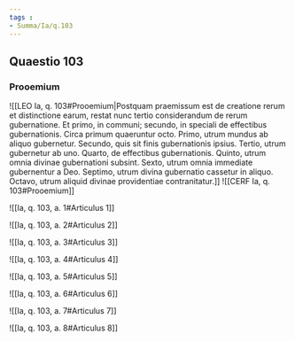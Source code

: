 ```yaml
---
tags : 
- Summa/Ia/q.103
---
```


## Quaestio 103

### Prooemium

![[LEO Ia, q. 103#Prooemium|Postquam praemissum est de creatione rerum et distinctione earum, restat nunc tertio considerandum de rerum gubernatione. Et primo, in communi; secundo, in speciali de effectibus gubernationis. Circa primum quaeruntur octo. Primo, utrum mundus ab aliquo gubernetur. Secundo, quis sit finis gubernationis ipsius. Tertio, utrum gubernetur ab uno. Quarto, de effectibus gubernationis. Quinto, utrum omnia divinae gubernationi subsint. Sexto, utrum omnia immediate gubernentur a Deo. Septimo, utrum divina gubernatio cassetur in aliquo. Octavo, utrum aliquid divinae providentiae contranitatur.]]
![[CERF Ia, q. 103#Prooemium]]

![[Ia, q. 103, a. 1#Articulus 1]]

![[Ia, q. 103, a. 2#Articulus 2]]

![[Ia, q. 103, a. 3#Articulus 3]]

![[Ia, q. 103, a. 4#Articulus 4]]

![[Ia, q. 103, a. 5#Articulus 5]]

![[Ia, q. 103, a. 6#Articulus 6]]

![[Ia, q. 103, a. 7#Articulus 7]]

![[Ia, q. 103, a. 8#Articulus 8]]

